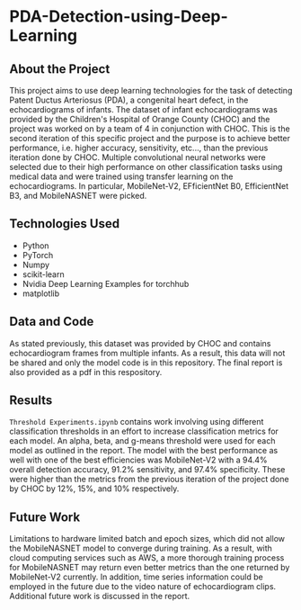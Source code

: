# PDA-Detection-using-Deep-Learning
## About the Project
This project aims to use deep learning technologies for the task of detecting Patent Ductus Arteriosus (PDA), a congenital heart defect, in the echocardiograms of infants. The dataset of infant echocardiograms was provided by the Children's Hospital of Orange County (CHOC) and the project was worked on by a team of 4 in conjunction with CHOC. This is the second iteration of this specific project and the purpose is to achieve better performance, i.e. higher accuracy, sensitivity, etc..., than the previous iteration done by CHOC. Multiple convolutional neural networks were selected due to their high performance on other classification tasks using medical data and were trained using transfer learning on the echocardiograms. In particular, MobileNet-V2, EFficientNet B0, EfficientNet B3, and MobileNASNET were picked.
## Technologies Used
- Python
- PyTorch
- Numpy
- scikit-learn
- Nvidia Deep Learning Examples for torchhub
- matplotlib
## Data and Code
As stated previously, this dataset was provided by CHOC and contains echocardiogram frames from multiple infants. As a result, this data will not be shared and only the model code is in this repository. The final report is also provided as a pdf in this respository.
## Results
`Threshold Experiments.ipynb` contains work involving using different classification thresholds in an effort to increase classification metrics for each model. An alpha, beta, and g-means threshold were used for each model as outlined in the report. The model with the best performance as well with one of the best efficiencies was MobileNet-V2 with a 94.4% overall detection accuracy, 91.2% sensitivity, and 97.4% specificity. These were higher than the metrics from the previous iteration of the project done by CHOC by 12%, 15%, and 10% respectively. 
## Future Work
Limitations to hardware limited batch and epoch sizes, which did not allow the MobileNASNET model to converge during training. As a result, with cloud computing services such as AWS, a more thorough training process for MobileNASNET may return even better metrics than the one returned by MobileNet-V2 currently. In addition, time series information could be employed in the future due to the video nature of echocardiogram clips. Additional future work is discussed in the report.

